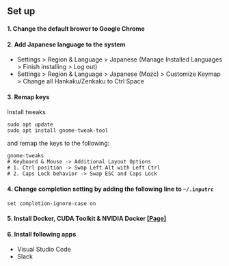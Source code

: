 ## Set up

#### 1. Change the default brower to Google Chrome

#### 2. Add Japanese language to the system

- Settings > Region & Language > Japanese (Manage Installed Languages > Finish installing > Log out)
- Settings > Region & Language > Japanese (Mozc) > Customize Keymap > Change all Hankaku/Zenkaku to Ctrl Space

#### 3. Remap keys

Install tweaks

```
sudo apt update
sudo apt install gnome-tweak-tool
```

and remap the keys to the following:

```
gnome-tweaks
# Keyboard & Mouse -> Additional Layout Options
# 1. Ctrl position -> Swap Left Alt with Left Ctrl
# 2. Caps Lock behavior -> Swap ESC and Caps Lock
```

#### 4. Change completion setting by adding the following line to `~/.inputrc`

```
set completion-ignore-case on
```

#### 5. Install Docker, CUDA Toolkit & NVIDIA Docker [[Page]](https://docs.nvidia.com/datacenter/cloud-native/container-toolkit/install-guide.html#installing-docker-ce)

#### 6. Install following apps

- Visual Studio Code
- Slack
